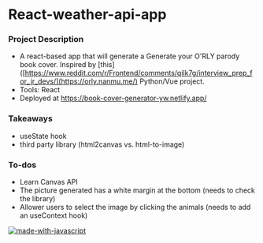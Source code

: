 # React-weather-api-app

### Project Description
- A react-based app that will generate a Generate your O'RLY parody book cover. Inspired by [this]([https://www.reddit.com/r/Frontend/comments/qilk7g/interview_prep_for_jr_devs/](https://orly.nanmu.me/) Python/Vue project.
- Tools: React
- Deployed at https://book-cover-generator-yw.netlify.app/

### Takeaways
- useState hook
- third party library (html2canvas vs. html-to-image)

### To-dos
- Learn Canvas API
- The picture generated has a white margin at the bottom (needs to check the library)
- Allower users to select the image by clicking the animals (needs to add an useContext hook)

[![made-with-javascript](https://img.shields.io/badge/Made%20with-JavaScript-1f425f.svg)](https://www.javascript.com)
